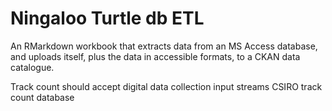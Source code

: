 # Ningaloo Turtle db ETL
An RMarkdown workbook that extracts data from an MS Access database, 
and uploads itself, plus the data in accessible formats, to a CKAN data catalogue.


Track count should accept digital data collection input streams
CSIRO track count database
